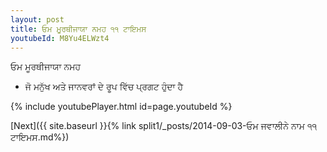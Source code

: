 ```yaml
---
layout: post
title: ਓਮ ਮੂਰਥੀਜਾਯਾ ਨਮਹ ੧੧ ਟਾਇਮਸ
youtubeId: M8Yu4ELWzt4
---
```

 
 
 ਓਮ ਮੂਰਥੀਜਾਯਾ ਨਮਹ  
 
 - ਜੋ ਮਨੁੱਖ ਅਤੇ ਜਾਨਵਰਾਂ ਦੇ ਰੂਪ ਵਿੱਚ ਪ੍ਰਗਟ ਹੁੰਦਾ ਹੈ 
 
  
 
  
 
 
 
 
 
 


{% include youtubePlayer.html id=page.youtubeId %}
 
[Next]({{ site.baseurl }}{% link  split1/_posts/2014-09-03-ਓਮ  ਜਵਾਲੀਨੇ  ਨਾਮ ੧੧ ਟਾਇਮਸ.md%})
 
